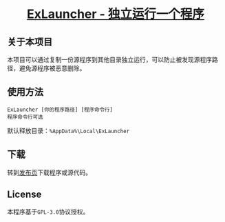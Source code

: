 <h1 align="center">
  <a href="https://github.com/cjhdevact/ExLauncher">ExLauncher - 独立运行一个程序</a>
</h1>

## 关于本项目

本项目可以通过复制一份源程序到其他目录独立运行，可以防止被发现源程序路径，避免源程序被恶意删除。

## 使用方法

```
ExLauncher [你的程序路径] [程序命令行]
程序命令行可选
```

默认释放目录：`%AppData%\Local\ExLauncher`

## 下载

转到[发布页](https://github.com/cjhdevact/ExLauncher/releases)下载程序或源代码。

## License

本程序基于`GPL-3.0`协议授权。